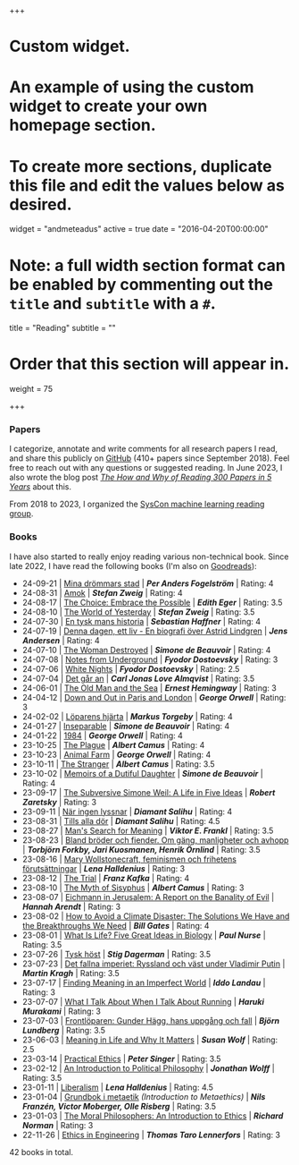 +++
# Custom widget.
# An example of using the custom widget to create your own homepage section.
# To create more sections, duplicate this file and edit the values below as desired.
widget = "andmeteadus"
active = true
date = "2016-04-20T00:00:00"

# Note: a full width section format can be enabled by commenting out the `title` and `subtitle` with a `#`.
title = "Reading"
subtitle = ""

# Order that this section will appear in.
weight = 75

+++


### Papers

<!-- I categorize, annotate and write comments for all research papers I read, and share this publicly on [GitHub](https://github.com/fregu856/papers) (220+ papers since 2018). Feel free to reach out with any questions or suggested readings, I am always interested in learning about new methods and ideas. -->
I categorize, annotate and write comments for all research papers I read, and share this publicly on [GitHub](https://github.com/fregu856/papers) (410+ papers since September 2018). Feel free to reach out with any questions or suggested reading. In June 2023, I also wrote the blog post [_The How and Why of Reading 300 Papers in 5 Years_](/post/phd_of_reading/) about this.

From 2018 to 2023, I organized the [SysCon machine learning reading group](https://www.it.uu.se/about_us/divisions/systems_and_control/activities/mlreadinggroup).




### Books
<!-- I have also become quite interested in philosophy (mainly ethics and political philosophy), and have read the following books: -->
I have also started to really enjoy reading various non-technical book. Since late 2022, I have read the following books (I'm also on [Goodreads](https://www.goodreads.com/user/show/167840381-fredrik-gustafsson)):

* 24-09-21 | [Mina drömmars stad](https://www.goodreads.com/book/show/1696078.Mina_dr_mmars_stad) | _**Per Anders Fogelström**_ | Rating: 4
* 24-08-31 | [Amok](https://www.goodreads.com/book/show/28186038-amok) | _**Stefan Zweig**_ | Rating: 4
* 24-08-17 | [The Choice: Embrace the Possible](https://www.goodreads.com/book/show/30753738-the-choice) | _**Edith Eger**_ | Rating: 3.5
* 24-08-10 | [The World of Yesterday](https://www.goodreads.com/book/show/629429.The_World_of_Yesterday) | _**Stefan Zweig**_ | Rating: 3.5
* 24-07-30 | [En tysk mans historia](https://www.goodreads.com/book/show/25004547-en-tysk-mans-historia-minnen-1914-1933) | _**Sebastian Haffner**_ | Rating: 4
* 24-07-19 | [Denna dagen, ett liv - En biografi över Astrid Lindgren](https://www.goodreads.com/book/show/23480268-denne-dag-et-liv) | _**Jens Andersen**_ | Rating: 4
* 24-07-10 | [The Woman Destroyed](https://www.goodreads.com/book/show/40144034-den-brutna-kvinnan) | _**Simone de Beauvoir**_ | Rating: 4
* 24-07-08 | [Notes from Underground](https://www.goodreads.com/book/show/49455.Notes_from_Underground) | _**Fyodor Dostoevsky**_ | Rating: 3
* 24-07-06 | [White Nights](https://www.goodreads.com/book/show/1772910.White_Nights) | _**Fyodor Dostoevsky**_ | Rating: 2.5
* 24-07-04 | [Det går an](https://www.goodreads.com/book/show/3892118-det-g-r-an) | _**Carl Jonas Love Almqvist**_ | Rating: 3.5
* 24-06-01 | [The Old Man and the Sea](https://www.goodreads.com/book/show/2165.The_Old_Man_and_the_Sea) | _**Ernest Hemingway**_ | Rating: 3
* 24-04-12 | [Down and Out in Paris and London](https://www.goodreads.com/book/show/393199.Down_and_Out_in_Paris_and_London) | _**George Orwell**_ | Rating: 3
* 24-02-02 | [Löparens hjärta](https://www.goodreads.com/book/show/25251914-l-parens-hj-rta) | _**Markus Torgeby**_ | Rating: 4
* 24-01-27 | [Inseparable](https://www.goodreads.com/book/show/56197486-inseparable) | _**Simone de Beauvoir**_ | Rating: 4
* 24-01-22 | [1984](https://www.goodreads.com/book/show/61439040-1984) | _**George Orwell**_ | Rating: 4
* 23-10-25 | [The Plague](https://www.goodreads.com/book/show/11989.The_Plague) | _**Albert Camus**_ | Rating: 4
* 23-10-23 | [Animal Farm](https://www.goodreads.com/book/show/170448.Animal_Farm) | _**George Orwell**_ | Rating: 4
* 23-10-11 | [The Stranger](https://www.goodreads.com/book/show/49552.The_Stranger) | _**Albert Camus**_ | Rating: 3.5
* 23-10-02 | [Memoirs of a Dutiful Daughter](https://www.goodreads.com/book/show/164006.Memoirs_of_a_Dutiful_Daughter) | _**Simone de Beauvoir**_ | Rating: 4
* 23-09-17 | [The Subversive Simone Weil: A Life in Five Ideas](https://www.goodreads.com/book/show/55244640-the-subversive-simone-weil) | _**Robert Zaretsky**_ | Rating: 3
* 23-09-11 | [När ingen lyssnar](https://www.goodreads.com/book/show/123169859-n-r-ingen-lyssnar) | _**Diamant Salihu**_ | Rating: 4
* 23-08-31 | [Tills alla dör](https://www.goodreads.com/book/show/57761906-tills-alla-d-r) | _**Diamant Salihu**_ | Rating: 4.5
* 23-08-27 | [Man's Search for Meaning](https://www.goodreads.com/book/show/4069.Man_s_Search_for_Meaning) | _**Viktor E. Frankl**_ | Rating: 3.5
* 23-08-23 | [Bland bröder och fiender. Om gäng, manligheter och avhopp](https://www.goodreads.com/book/show/105292242-bland-br-der-och-fiender-om-g-ng-manligheter-och-avhopp) | _**Torbjörn Forkby, Jari Kuosmanen, Henrik Örnlind**_ | Rating: 3.5
* 23-08-16 | [Mary Wollstonecraft, feminismen och frihetens förutsättningar](https://www.goodreads.com/book/show/57445383-mary-wollstonecraft-feminismen-och-frihetens-f-ruts-ttningar) | _**Lena Halldenius**_ | Rating: 3
* 23-08-12 | [The Trial](https://www.goodreads.com/book/show/17690.The_Trial) | _**Franz Kafka**_ | Rating: 4
* 23-08-10 | [The Myth of Sisyphus](https://www.goodreads.com/book/show/91950.The_Myth_of_Sisyphus) | _**Albert Camus**_ | Rating: 3
* 23-08-07 | [Eichmann in Jerusalem: A Report on the Banality of Evil](https://www.goodreads.com/book/show/52090.Eichmann_in_Jerusalem) | _**Hannah Arendt**_ | Rating: 3
* 23-08-02 | [How to Avoid a Climate Disaster: The Solutions We Have and the Breakthroughs We Need](https://www.goodreads.com/book/show/52908942-how-to-avoid-a-climate-disaster) | _**Bill Gates**_ | Rating: 4
* 23-08-01 | [What Is Life? Five Great Ideas in Biology](https://www.goodreads.com/book/show/53404245-what-is-life) | _**Paul Nurse**_ | Rating: 3.5
* 23-07-26 | [Tysk höst](https://www.goodreads.com/book/show/1754324.Tysk_h_st) | _**Stig Dagerman**_ | Rating: 3.5
* 23-07-23 | [Det fallna imperiet: Ryssland och väst under Vladimir Putin](https://www.goodreads.com/book/show/60590737-det-fallna-imperiet) | _**Martin Kragh**_ | Rating: 3.5
* 23-07-17 | [Finding Meaning in an Imperfect World](https://www.goodreads.com/book/show/32335775-finding-meaning-in-an-imperfect-world) | _**Iddo Landau**_ | Rating: 3
* 23-07-07 | [What I Talk About When I Talk About Running](https://www.goodreads.com/book/show/2195464.What_I_Talk_About_When_I_Talk_About_Running) | _**Haruki Murakami**_ | Rating: 3
* 23-07-03 | [Frontlöparen: Gunder Hägg, hans uppgång och fall](https://www.goodreads.com/book/show/53922059-frontl-paren-gunder-h-gg---hans-uppg-ng-och-fall) | _**Björn Lundberg**_ | Rating: 3.5
* 23-06-03 | [Meaning in Life and Why It Matters](https://www.goodreads.com/book/show/7634213-meaning-in-life-and-why-it-matters) | _**Susan Wolf**_ | Rating: 2.5
* 23-03-14 | [Practical Ethics](https://www.goodreads.com/book/show/29378.Practical_Ethics) | _**Peter Singer**_ | Rating: 3.5
* 23-02-12 | [An Introduction to Political Philosophy](https://www.goodreads.com/book/show/31851.An_Introduction_to_Political_Philosophy) | _**Jonathan Wolff**_ | Rating: 3.5
* 23-01-11 | [Liberalism](https://www.goodreads.com/book/show/17206336-liberalism) | _**Lena Halldenius**_ | Rating: 4.5
* 23-01-04 | [Grundbok i metaetik](https://www.goodreads.com/book/show/59757676-grundbok-i-metaetik) _(Introduction to Metaethics)_ | _**Nils Franzén, Victor Moberger, Olle Risberg**_ | Rating: 3.5
* 23-01-03 | [The Moral Philosophers: An Introduction to Ethics](https://www.goodreads.com/book/show/2120675.The_Moral_Philosophers) | _**Richard Norman**_ | Rating: 3
* 22-11-26 | [Ethics in Engineering](https://www.goodreads.com/book/show/50680935-ethics-in-engineering) | _**Thomas Taro Lennerfors**_ | Rating: 3

42 books in total.
